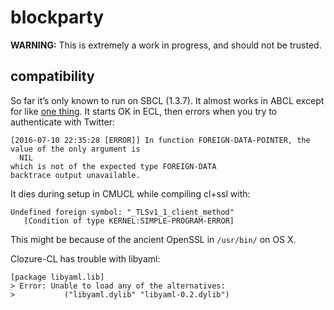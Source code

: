 # blockparty

**WARNING:**  This is extremely a work in progress, and should not be trusted.

## compatibility

So far it’s only known to run on SBCL (1.3.7).  It almost works in
ABCL except for like
[one thing](https://github.com/edicl/hunchentoot/blob/24f638f8d01fc5f15d1169be1de944392b38d1a2/set-timeouts.lisp#L82).
It starts OK in ECL, then errors when you try to authenticate with
Twitter:
```
[2016-07-10 22:35:28 [ERROR]] In function FOREIGN-DATA-POINTER, the value of the only argument is
  NIL
which is not of the expected type FOREIGN-DATA
backtrace output unavailable.
```

It dies during setup in CMUCL while compiling cl+ssl with:

```
Undefined foreign symbol: "_TLSv1_1_client_method"
   [Condition of type KERNEL:SIMPLE-PROGRAM-ERROR]
```
This might be because of the ancient OpenSSL in `/usr/bin/` on OS X.

Clozure-CL has trouble with libyaml:
```
[package libyaml.lib]
> Error: Unable to load any of the alternatives:
>           ("libyaml.dylib" "libyaml-0.2.dylib")
```

